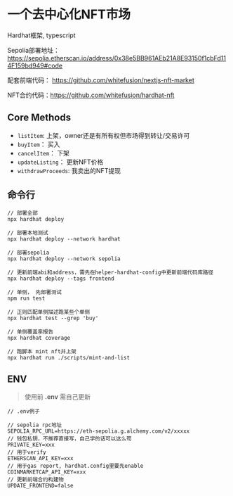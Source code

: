 # 一个去中心化NFT市场
Hardhat框架, typescript

Sepolia部署地址： https://sepolia.etherscan.io/address/0x38e5BB961AEb21A8E93150f1cbFd114F159bd949#code

配套前端代码： https://github.com/whitefusion/nextjs-nft-market

NFT合约代码：https://github.com/whitefusion/hardhat-nft

## Core Methods
- `listItem`: 上架，owner还是有所有权但市场得到转让/交易许可
- `buyItem`： 买入
- `cancelItem`： 下架
- `updateListing`： 更新NFT价格
- `withdrawProceeds`: 我卖出的NFT提现

## 命令行
```
// 部署全部
npx hardhat deploy

// 部署本地测试
npx hardhat deploy --network hardhat

// 部署sepolia
npx hardhat deploy --network sepolia

// 更新前端abi和address，需先在helper-hardhat-config中更新前端代码库路径
npx hardhat deploy --tags frontend

// 单侧， 先部署测试
npm run test

// 正则匹配单侧描述跑某些个单侧
npx hardhat test --grep 'buy'

// 单侧覆盖率报告
npx hardhat coverage

// 跑脚本 mint nft并上架
npx hardhat run ./scripts/mint-and-list

```

## ENV

> 使用前 __.env__ 需自己更新

``` 
// .env例子

// sepolia rpc地址
SEPOLIA_RPC_URL=https://eth-sepolia.g.alchemy.com/v2/xxxxx
// 钱包私钥，不推荐直接写，自己学的话可以这么苟
PRIVATE_KEY=xxx
// 用于verify
ETHERSCAN_API_KEY=xxx
// 用于gas report, hardhat.config里要先enable
COINMARKETCAP_API_KEY=xxx
// 更新前端合约构建物
UPDATE_FRONTEND=false
```


